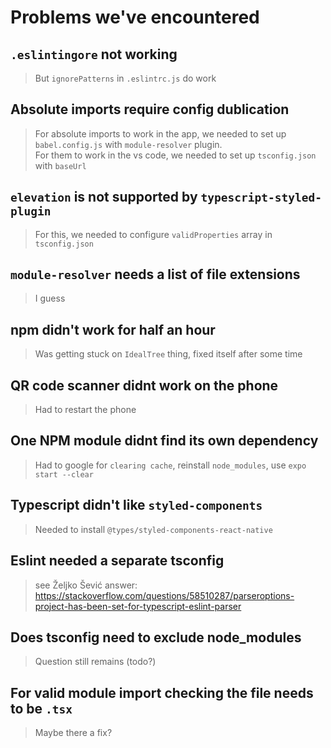# Problems we've encountered

## `.eslintingore` not working
>But `ignorePatterns` in `.eslintrc.js` do work

## Absolute imports require config dublication
>For absolute imports to work in the app, we needed to set up `babel.config.js` with `module-resolver` plugin.  
For them to work in the vs code, we needed to set up `tsconfig.json` with `baseUrl`

## `elevation` is not supported by `typescript-styled-plugin`
> For this, we needed to configure `validProperties` array in `tsconfig.json`

## `module-resolver` needs a list of file extensions
> I guess

## npm didn't work for half an hour
> Was getting stuck on `IdealTree` thing, fixed itself after some time

## QR code scanner didnt work on the phone
> Had to restart the phone

## One NPM module didnt find its own dependency
> Had to google for `clearing cache`, reinstall `node_modules`, use `expo start --clear`

## Typescript didn't like `styled-components`
> Needed to install `@types/styled-components-react-native`

## Eslint needed a separate tsconfig
> see Željko Šević answer: https://stackoverflow.com/questions/58510287/parseroptions-project-has-been-set-for-typescript-eslint-parser

## Does tsconfig need to exclude node_modules
> Question still remains (todo?)

## For valid module import checking the file needs to be `.tsx`
> Maybe there a fix?